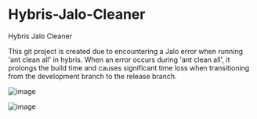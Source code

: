 # Hybris-Jalo-Cleaner
Hybris Jalo Cleaner

This git project is created due to encountering a Jalo error when running 'ant clean all' in hybris. When an error occurs during 'ant clean all', it prolongs the build time and causes significant time loss when transitioning from the development branch to the release branch.


![image](https://github.com/erayaraz/Hybris-Jalo-Cleaner/assets/47903345/47521a71-70d8-491f-9e98-61fda7329bdc)


![image](https://github.com/erayaraz/Hybris-Jalo-Cleaner/assets/47903345/2b845a2a-c92e-4a29-9071-4784e1719ec4)


